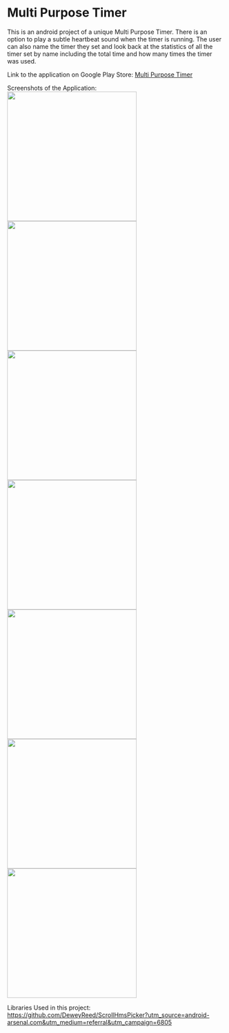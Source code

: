 # Multi Purpose Timer
This is an android project of a unique Multi Purpose Timer.
There is an option to play a subtle heartbeat sound when the timer is running.
The user can also name the timer they set and look back at the statistics of all the timer set by name including the total time and how many times the timer was used.

Link to the application on Google Play Store: <a href="https://play.google.com/store/apps/details?id=com.armcomptech.akash.simpletimer4">Multi Purpose Timer</a>

Screenshots of the Application:
<br>
<img src="https://github.com/akashmagnadia/Heartbeat-Timer/blob/master/Screenshots/Screenshot_20201225-180642.png" width="300">
<img src="https://github.com/akashmagnadia/Heartbeat-Timer/blob/master/Screenshots/Screenshot_20201225-180807.png" width="300">
<img src="https://github.com/akashmagnadia/Heartbeat-Timer/blob/master/Screenshots/Screenshot_20201225-180908.png" width="300">
<img src="https://github.com/akashmagnadia/Heartbeat-Timer/blob/master/Screenshots/Screenshot_20201225-180914.png" width="300">
<img src="https://github.com/akashmagnadia/Heartbeat-Timer/blob/master/Screenshots/Screenshot_20201225-181025.png" width="300">
<img src="https://github.com/akashmagnadia/Heartbeat-Timer/blob/master/Screenshots/Screenshot_20201225-181206.png" width="300">
<img src="https://github.com/akashmagnadia/Heartbeat-Timer/blob/master/Screenshots/Screenshot_20201225-181243.png" width="300">

Libraries Used in this project:
https://github.com/DeweyReed/ScrollHmsPicker?utm_source=android-arsenal.com&utm_medium=referral&utm_campaign=6805
